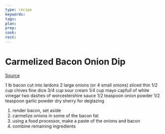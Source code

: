 ```yaml
---
type: recipe
keywords:
tags:
plan:
prep:
cook:
rest:
---
```


# Carmelized Bacon Onion Dip

[Source](https://www.notanothercookingshow.tv/post/bacon-onion-dip)

1 lb bacon cut into lardons
2 large onions (or 4 small onions) sliced thin
1/2 cup chives fine dice
3/4 cup sour cream
1/4 cup mayo
capfull of white vinegar
two dashes of worcestershire sauce
1/2 teaspoon onion powder
1/2 teaspoon garlic powder
dry sherry for deglazing

1. render bacon, set aside
2. carmelize onions in some of the bacon fat
3. using a food processor, make a paste of the onions and bacon
4. combine remaining ingredients